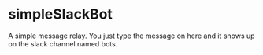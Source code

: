 # simpleSlackBot

A simple message relay. You just type the message on here and it shows up on the slack channel named bots.